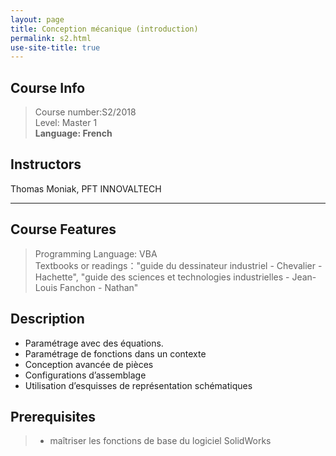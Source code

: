 ```yaml
---
layout: page
title: Conception mécanique (introduction)
permalink: s2.html
use-site-title: true
---
```


## Course Info
> Course number:S2/2018<br/>
Level: Master 1<br/>
**Language: French**

## Instructors

Thomas Moniak, PFT INNOVALTECH

---

## Course Features
> Programming Language: VBA<br/>
Textbooks or readings："guide du dessinateur industriel - Chevalier - Hachette", "guide des sciences et technologies industrielles - Jean-Louis Fanchon - Nathan"

## Description

- Paramétrage avec des équations.
- Paramétrage de fonctions dans un contexte
- Conception avancée de pièces
- Configurations d’assemblage 
- Utilisation d’esquisses de représentation schématiques

## Prerequisites

>- maîtriser les fonctions de base du logiciel SolidWorks